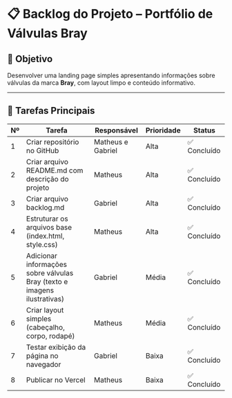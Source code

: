 # 📋 Backlog do Projeto – Portfólio de Válvulas Bray

## 🧭 Objetivo
Desenvolver uma landing page simples apresentando informações sobre válvulas da marca **Bray**, com layout limpo e conteúdo informativo.

---

## 🔹 Tarefas Principais

| Nº | Tarefa | Responsável | Prioridade | Status |
|----|---------|--------------|-------------|---------|
| 1 | Criar repositório no GitHub | Matheus e Gabriel | Alta | ✅ Concluído |
| 2 | Criar arquivo README.md com descrição do projeto | Matheus | Alta | ✅ Concluído |
| 3 | Criar arquivo backlog.md | Gabriel | Alta | ✅ Concluído |
| 4 | Estruturar os arquivos base (index.html, style.css) | Matheus | Alta | ✅ Concluído  |
| 5 | Adicionar informações sobre válvulas Bray (texto e imagens ilustrativas) | Gabriel | Média | ✅ Concluído  |
| 6 | Criar layout simples (cabeçalho, corpo, rodapé) | Matheus | Média | ✅ Concluído  |
| 7 | Testar exibição da página no navegador | Gabriel | Baixa | ✅ Concluído |
| 8 | Publicar no Vercel | Matheus | Baixa | ✅ Concluído | == https://portfolio-landing-page-seven-indol.vercel.app/


